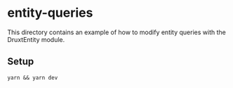 # entity-queries

This directory contains an example of how to modify entity queries with the DruxtEntity module.


## Setup

```
yarn && yarn dev
```
